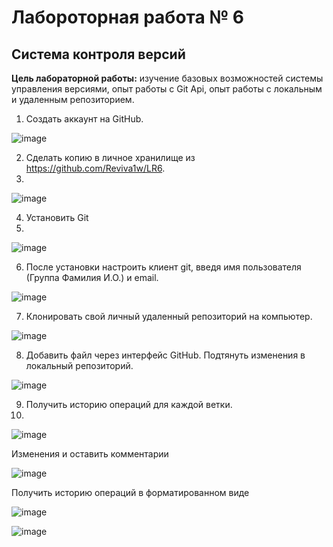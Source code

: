 # Лабороторная работа № 6
## Система контроля версий 

**Цель лабораторной работы:** изучение базовых возможностей системы
управления версиями, опыт работы с Git Api, опыт работы с локальным и
удаленным репозиторием. 

1.	Создать аккаунт на GitHub.

   
 ![image](https://github.com/user-attachments/assets/1c5ed89b-7e81-4e31-868a-eb619caa1eb2)


2.	Сделать копию в личное хранилище из https://github.com/Reviva1w/LR6.
3.	
  ![image](https://github.com/user-attachments/assets/fd73d2cc-54bc-4540-8981-50bc1e21e82d)

4.	Установить Git
5.	
 ![image](https://github.com/user-attachments/assets/c5e67cce-ffce-42b0-b9a2-3c10a79ac1dc)


6.	После установки настроить клиент git, введя имя пользователя (Группа Фамилия И.О.) и email.

 ![image](https://github.com/user-attachments/assets/8e1f4efb-e57e-47cf-805c-9153c4143c1c)

7.	Клонировать свой личный удаленный репозиторий на компьютер.


 ![image](https://github.com/user-attachments/assets/7985be02-4020-44a6-94fc-2e4046d5aa74)

8.	Добавить файл через интерфейс GitHub. Подтянуть изменения в локальный репозиторий. 


 ![image](https://github.com/user-attachments/assets/5b146737-aaa4-4de7-bb9f-2e17749d0c35)

9.	Получить историю операций для каждой ветки.
10.	
![image](https://github.com/user-attachments/assets/218ca1df-759c-4401-9026-9957067d1c3f)

Изменения и оставить комментарии 

![image](https://github.com/user-attachments/assets/2a017d7a-4937-4d94-8ee6-d915e5097b73)

Получить историю операций в форматированном виде 

![image](https://github.com/user-attachments/assets/9132f2db-e382-405d-86a0-81e230a7fd22)

![image](https://github.com/user-attachments/assets/bd03d122-349c-4dd0-9629-0f94df0182e9)

